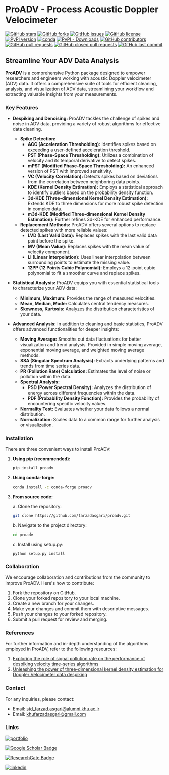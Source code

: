 # ProADV - Process Acoustic Doppler Velocimeter

[![GitHub stars](https://img.shields.io/github/stars/farzadasgari/proadv)](https://github.com/farzadasgari/proadv/stargazers)
[![GitHub forks](https://img.shields.io/github/forks/farzadasgari/proadv)](https://github.com/farzadasgari/proadv/network)
[![GitHub issues](https://img.shields.io/github/issues/farzadasgari/proadv)](https://github.com/farzadasgari/proadv/issues)
[![GitHub license](https://img.shields.io/github/license/farzadasgari/proadv)](https://github.com/farzadasgari/proadv/blob/main/LICENSE)
[![PyPI version](https://badge.fury.io/py/proadv.svg)](https://badge.fury.io/py/proadv)
[![conda](https://img.shields.io/conda/vn/conda-forge/proadv.svg)](https://anaconda.org/conda-forge/proadv)
[![PyPI - Downloads](https://img.shields.io/pypi/dm/proadv)](https://pypi.org/project/proadv/)
[![GitHub contributors](https://img.shields.io/github/contributors/farzadasgari/proadv)](https://github.com/farzadasgari/proadv/graphs/contributors)
[![GitHub pull requests](https://img.shields.io/github/issues-pr/farzadasgari/proadv)](https://github.com/farzadasgari/proadv/pulls)
[![GitHub closed pull requests](https://img.shields.io/github/issues-pr-closed/farzadasgari/proadv)](https://github.com/farzadasgari/proadv/pulls?q=is%3Apr+is%3Aclosed)
[![GitHub last commit](https://img.shields.io/github/last-commit/farzadasgari/proadv)](https://github.com/farzadasgari/proadv/commits/main)


## Streamline Your ADV Data Analysis

**ProADV** is a comprehensive Python package designed to empower researchers and engineers working with acoustic Doppler velocimeter (ADV) data. It offers a comprehensive suite of tools for efficient cleaning, analysis, and visualization of ADV data, streamlining your workflow and extracting valuable insights from your measurements.

### Key Features

* **Despiking and Denoising:** ProADV tackles the challenge of spikes and noise in ADV data, providing a variety of robust algorithms for effective data cleaning. 
    * **Spike Detection:** 
        * **ACC (Acceleration Thresholding):** Identifies spikes based on exceeding a user-defined acceleration threshold.
        * **PST (Phase-Space Thresholding):** Utilizes a combination of velocity and its temporal derivative to detect spikes.
        * **mPST (Modified Phase-Space Thresholding):** An enhanced version of PST with improved sensitivity.
        * **VC (Velocity Correlation):** Detects spikes based on deviations from the correlation between neighboring data points.
        * **KDE (Kernel Density Estimation):** Employs a statistical approach to identify outliers based on the probability density function. 
        * **3d-KDE (Three-dimensional Kernel Density Estimation):** Extends KDE to three dimensions for more robust spike detection in complex data.
        * **m3d-KDE (Modified Three-dimensional Kernel Density Estimation):** Further refines 3d-KDE for enhanced performance.
    * **Replacement Methods:** ProADV offers several options to replace detected spikes with more reliable values:
        * **LVD (Last Valid Data):** Replaces spikes with the last valid data point before the spike.
        *  **MV (Mean Value):** Replaces spikes with the mean value of velocity component. 
        * **LI (Linear Interpolation):** Uses linear interpolation between surrounding points to estimate the missing value.
        * **12PP (12 Points Cubic Polynomial):** Employs a 12-point cubic polynomial to fit a smoother curve and replace spikes.

* **Statistical Analysis:** ProADV equips you with essential statistical tools to characterize your ADV data:
    * **Minimum, Maximum:** Provides the range of measured velocities.
    * **Mean, Median, Mode:** Calculates central tendency measures.
    * **Skewness, Kurtosis:** Analyzes the distribution characteristics of your data.

* **Advanced Analysis:** In addition to cleaning and basic statistics, ProADV offers advanced functionalities for deeper insights:
    * **Moving Average:** Smooths out data fluctuations for better visualization and trend analysis. Provided in simple moving average, exponential moving average, and weighted moving average methods. 
    * **SSA (Singular Spectrum Analysis):** Extracts underlying patterns and trends from time series data.
    * **PR (Pollution Rate) Calculation:** Estimates the level of noise or pollution within the data.
    * **Spectral Analysis:**
        * **PSD (Power Spectral Density):** Analyzes the distribution of energy across different frequencies within the data.
        * **PDF (Probability Density Function):** Provides the probability of encountering specific velocity values.
    * **Normality Test:** Evaluates whether your data follows a normal distribution.
    * **Normalization:** Scales data to a common range for further analysis or visualization.

### Installation

There are three convenient ways to install ProADV:

1. **Using pip (recommended):**
   ```bash
   pip install proadv
   ```

2. **Using conda-forge:**
   ```bash
   conda install -c conda-forge proadv
   ```

3. **From source code:**

   a. Clone the repository:
      ```bash
      git clone https://github.com/farzadasgari/proadv.git
      ```
   b. Navigate to the project directory:
      ```bash
      cd proadv
      ```
   c. Install using setup.py:
      ```bash
      python setup.py install
      ```

### Collaboration

We encourage collaboration and contributions from the community to improve ProADV. Here's how to contribute:

1. Fork the repository on GitHub.
2. Clone your forked repository to your local machine.
3. Create a new branch for your changes.
4. Make your changes and commit them with descriptive messages.
5. Push your changes to your forked repository.
6. Submit a pull request for review and merging.

### References

For further information and in-depth understanding of the algorithms employed in ProADV, refer to the following resources:

1. [Exploring the role of signal pollution rate on the performance of despiking velocity time-series algorithms](https://doi.org/10.1016/j.flowmeasinst.2023.102485)
2. [Unleashing the power of three-dimensional kernel density estimation for Doppler Velocimeter data despiking](https://doi.org/10.1016/j.measurement.2023.114053)

### Contact
For any inquiries, please contact:
- Email: std_farzad.asgari@alumni.khu.ac.ir
- Email: khufarzadasgari@gmail.com

### Links

[![portfolio](https://img.shields.io/badge/my_portfolio-000?style=for-the-badge&logo=ko-fi&logoColor=white)](https://farzadasgari.ir/)

[![Google Scholar Badge](https://img.shields.io/badge/Google%20Scholar-4285F4?logo=googlescholar&logoColor=fff&style=for-the-badge)](https://scholar.google.com/citations?user=Rhue_kkAAAAJ&hl=en)

[![ResearchGate Badge](https://img.shields.io/badge/ResearchGate-0CB?logo=researchgate&logoColor=fff&style=for-the-badge)](https://www.researchgate.net/profile/Farzad-Asgari)

[![linkedin](https://img.shields.io/badge/linkedin-0A66C2?style=for-the-badge&logo=linkedin&logoColor=white)](https://www.linkedin.com/in/farzad-asgari-5a90942b2/)
